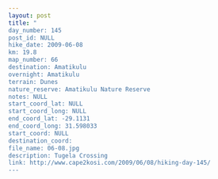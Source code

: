 ```yaml
---
layout: post
title: "
day_number: 145
post_id: NULL
hike_date: 2009-06-08
km: 19.8
map_number: 66
destination: Amatikulu
overnight: Amatikulu
terrain: Dunes
nature_reserve: Amatikulu Nature Reserve
notes: NULL
start_coord_lat: NULL
start_coord_long: NULL
end_coord_lat: -29.1131
end_coord_long: 31.598033
start_coord: NULL
destination_coord: 
file_name: 06-08.jpg
description: Tugela Crossing
link: http://www.cape2kosi.com/2009/06/08/hiking-day-145/
---
```

